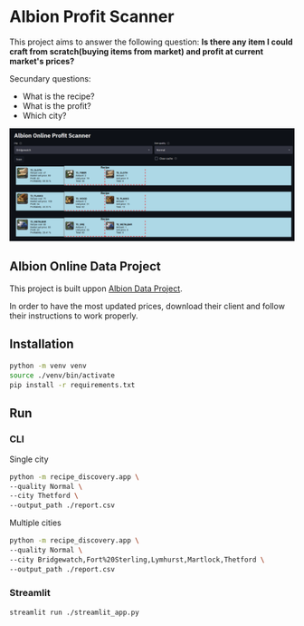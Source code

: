 # Albion Profit Scanner

This project aims to answer the following question:
**Is there any item I could craft from scratch(buying items from market) and profit at current market's prices?**

Secundary questions:
* What is the recipe?
* What is the profit?
* Which city?

<!--![](https://github.com/Tauranis/albion-recipe-discovery/raw/master/images/albion_recipe_discovery.gif)-->
![](https://github.com/Tauranis/albion-recipe-discovery/raw/master/images/albion_online_profit_scanner.png)

## Albion Online Data Project

This project is built uppon [Albion Data Project](https://www.albion-online-data.com/).

In order to have the most updated prices, download their client and follow their instructions to work properly.


## Installation

```bash
python -m venv venv
source ./venv/bin/activate
pip install -r requirements.txt
```

## Run

### CLI

Single city
```bash
python -m recipe_discovery.app \
--quality Normal \
--city Thetford \
--output_path ./report.csv
```

Multiple cities
```bash
python -m recipe_discovery.app \
--quality Normal \
--city Bridgewatch,Fort%20Sterling,Lymhurst,Martlock,Thetford \
--output_path ./report.csv
```

### Streamlit

```bash
streamlit run ./streamlit_app.py
```